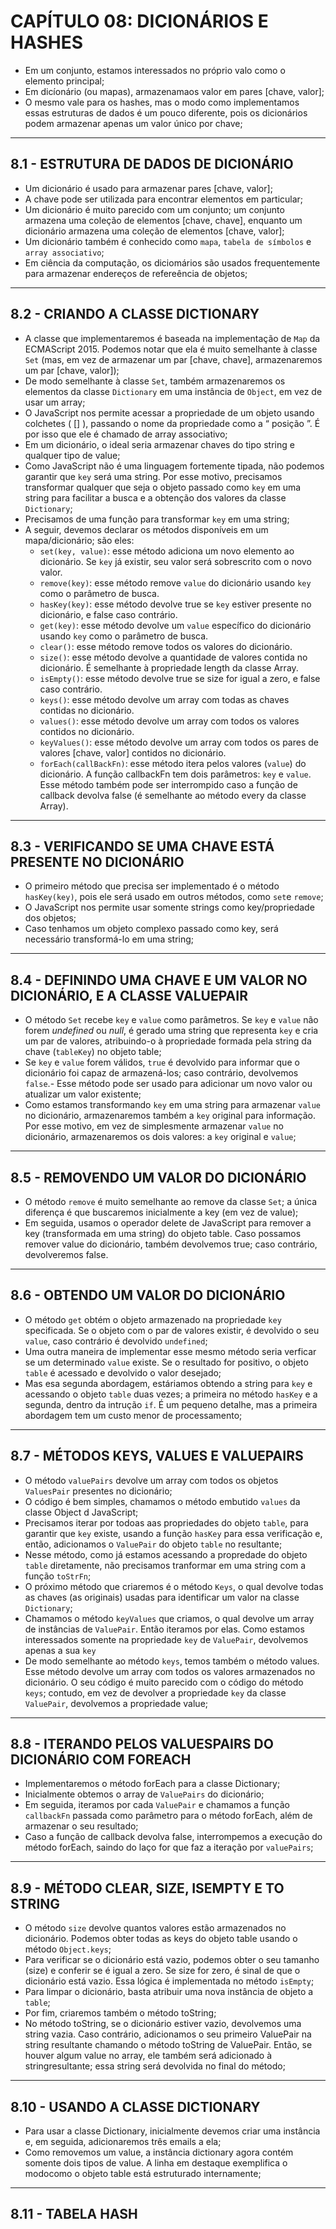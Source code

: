 # CAPÍTULO 08: DICIONÁRIOS E HASHES

- Em um conjunto, estamos interessados no próprio valo como o elemento principal;
- Em dicíonário (ou mapas), armazenamaos valor em pares [chave, valor];
- O mesmo vale para os hashes, mas o modo como implementamos essas estruturas de dados é um pouco diferente, pois os dicionários podem armazenar apenas um valor único por chave;

---

## 8.1 - ESTRUTURA DE DADOS DE DICIONÁRIO

- Um dicionário é usado para armazenar pares [chave, valor];
- A chave pode ser utilizada para encontrar elementos em particular;
- Um dicionário é muito parecido com um conjunto; um conjunto armazena uma coleção de elementos [chave, chave], enquanto um dicionário armazena uma coleção de elementos [chave, valor];
- Um dicionário também é conhecido como `mapa`, `tabela de símbolos` e `array associativo`;
- Em ciência da computação, os diciomários são usados frequentemente para armazenar endereços de refereência de objetos;

---

## 8.2 - CRIANDO A CLASSE DICTIONARY

- A classe que implementaremos é baseada na implementação de `Map` da ECMAScript 2015. Podemos notar que ela é muito semelhante à classe `Set` (mas, em vez de armazenar um par [chave, chave], armazenaremos um par [chave, valor]);
- De modo semelhante à classe `Set`, também armazenaremos os elementos da classe `Dictionary` em uma instância de `Object`, em vez de usar um array;
- O JavaScript nos permite acessar a propriedade de um objeto usando colchetes ( [] ), passando o nome da propriedade como a “ posição ”. É por isso que ele é chamado de array associativo;
- Em um dicionário, o ideal seria armazenar chaves do tipo string e qualquer tipo de value;
- Como JavaScript não é uma linguagem fortemente tipada, não podemos garantir que `key` será uma string. Por esse motivo, precisamos transformar qualquer que seja o objeto passado como `key` em uma string para facilitar a busca e a obtenção dos valores da classe `Dictionary`;
- Precisamos de uma função para transformar `key` em uma string;
- A seguir, devemos declarar os métodos disponíveis em um mapa/dicionário; são eles:
  - `set(key, value)`: esse método adiciona um novo elemento ao dicionário. Se `key` já existir, seu valor será sobrescrito com o novo valor.
  - `remove(key)`: esse método remove `value` do dicionário usando `key` como o parâmetro de busca.
  - `hasKey(key)`: esse método devolve true se `key` estiver presente no dicionário, e false caso contrário.
  - `get(key)`: esse método devolve um `value` específico do dicionário usando `key` como o parâmetro de busca.
  - `clear()`: esse método remove todos os valores do dicionário.
  - `size()`: esse método devolve a quantidade de valores contida no dicionário. É semelhante à propriedade length da classe Array.
  - `isEmpty()`: esse método devolve true se size for igual a zero, e false caso contrário.
  - `keys()`: esse método devolve um array com todas as chaves contidas no dicionário.
  - `values()`: esse método devolve um array com todos os valores contidos no dicionário.
  - `keyValues()`: esse método devolve um array com todos os pares de valores [chave, valor] contidos no dicionário.
  - `forEach(callBackFn)`: esse método itera pelos valores (`value`) do dicionário. A função callbackFn tem dois parâmetros: `key` e `value`. Esse método também pode ser interrompido caso a função de callback devolva false (é semelhante ao método every da classe Array).

---

## 8.3 - VERIFICANDO SE UMA CHAVE ESTÁ PRESENTE NO DICIONÁRIO

- O primeiro método que precisa ser implementado é o método `hasKey(key)`, pois ele será usado em outros métodos, como `set`e `remove`;
- O JavaScript nos permite usar somente strings como key/propriedade dos objetos;
- Caso tenhamos um objeto complexo passado como key, será necessário transformá-lo em uma string;

---

## 8.4 - DEFININDO UMA CHAVE E UM VALOR NO DICIONÁRIO, E A CLASSE VALUEPAIR

- O método `Set` recebe `key` e `value` como parâmetros. Se `key` e `value` não forem _undefined_ ou _null_, é gerado uma string que representa `key` e
  cria um par de valores, atribuindo-o à propriedade formada pela string da chave (`tableKey`) no objeto table;
- Se `key` e `value` forem válidos, `true` é devolvido para informar que o dicionário foi capaz de armazená-los; caso contrário, devolvemos `false`.- Esse método pode ser usado para adicionar um novo valor ou atualizar um valor existente;
- Como estamos transformando `key` em uma string para armazenar `value` no dicionário, armazenaremos também a `key` original para informação. Por esse motivo, em vez de simplesmente armazenar `value` no dicionário, armazenaremos os dois valores: a `key` original e `value`;

---

## 8.5 - REMOVENDO UM VALOR DO DICIONÁRIO

- O método `remove` é muito semelhante ao remove da classe `Set`; a única diferença é que buscaremos inicialmente a key (em vez de value);
- Em seguida, usamos o operador delete de JavaScript para remover a key (transformada em uma string) do objeto table. Caso possamos remover
  value do dicionário, também devolvemos true; caso contrário, devolveremos false.

---

## 8.6 - OBTENDO UM VALOR DO DICIONÁRIO

- O método `get` obtém o objeto armazenado na propriedade `key` specificada. Se o objeto com o par de valores existir, é devolvido o seu `value`, caso contrário é devolvido `undefined`;
- Uma outra maneira de implementar esse mesmo método seria verficar se um determinado `value` existe. Se o resultado for positivo, o objeto `table` é acessado e devolvido o valor desejado;
- Mas esa segunda abordagem, estáriamos obtendo a string para `key` e acessando o objeto `table` duas vezes; a primeira no método `hasKey` e a segunda, dentro da intrução `if`. É um pequeno detalhe, mas a primeira abordagem tem um custo menor de processamento;

---

## 8.7 - MÉTODOS KEYS, VALUES E VALUEPAIRS

- O método `valuePairs` devolve um array com todos os objetos `ValuesPair` presentes no dicionário;
- O código é bem simples, chamamos o método embutido `values` da classe Object d JavaScript;
- Precisamos iterar por todoas aas propriedades do objeto `table`, para garantir que `key` existe, usando a função `hasKey` para essa verificação e, então, adicionamos o `ValuePair` do objeto `table` no resultante;
- Nesse método, como já estamos acessando a propredade do objeto `table` diretamente, não precisamos tranformar em uma string com a função `toStrFn`;
- O próximo método que criaremos é o método `Keys`, o qual devolve todas as chaves (as originais) usadas para identificar um valor na classe
  `Dictionary`;
- Chamamos o método `keyValues` que criamos, o qual devolve um array de instâncias de `ValuePair`. Então iteramos por elas. Como estamos interessados somente na propriedade `key` de `ValuePair`, devolvemos apenas a sua `key`
- De modo semelhante ao método `keys`, temos também o método values. Esse método devolve um array com todos os valores armazenados no dicionário. O seu código é muito parecido com o código do método `keys`; contudo, em vez de devolver a propriedade `key` da classe `ValuePair`, devolvemos a propriedade value;

---

## 8.8 - ITERANDO PELOS VALUESPAIRS DO DICIONÁRIO COM FOREACH

- Implementaremos o método forEach para a classe Dictionary;
- Inicialmente obtemos o array de `ValuePairs` do dicionário;
- Em seguida, iteramos por cada `ValuePair` e chamamos a função `callbackFn` passada como parâmetro para o método forEach, além de armazenar o seu resultado;
- Caso a função de callback devolva false, interrompemos a execução do método forEach, saindo do laço for que faz a iteração por `valuePairs`;

---

## 8.9 - MÉTODO CLEAR, SIZE, ISEMPTY E TO STRING

- O método `size` devolve quantos valores estão armazenados no dicionário. Podemos obter todas as keys do objeto table usando o método `Object.keys`;
- Para verificar se o dicionário está vazio, podemos obter o seu tamanho (size) e conferir se é igual a zero. Se size for zero, é sinal de que o dicionário está vazio. Essa lógica é implementada no método `isEmpty`;
- Para limpar o dicionário, basta atribuir uma nova instância de objeto a `table`;
- Por fim, criaremos também o método toString;
- No método toString, se o dicionário estiver vazio, devolvemos uma string vazia. Caso contrário, adicionamos o seu primeiro ValuePair na string resultante chamando o método toString de ValuePair. Então, se houver algum value no array, ele também será adicionado à stringresultante; essa string será devolvida no final do método;

---

## 8.10 - USANDO A CLASSE DICTIONARY

- Para usar a classe Dictionary, inicialmente devemos criar uma instância e, em seguida, adicionaremos três emails a ela;
- Como removemos um value, a instância dictionary agora contém somente dois tipos de value. A linha em destaque exemplifica o modocomo o objeto table está estruturado internamente;

---

## 8.11 - TABELA HASH
